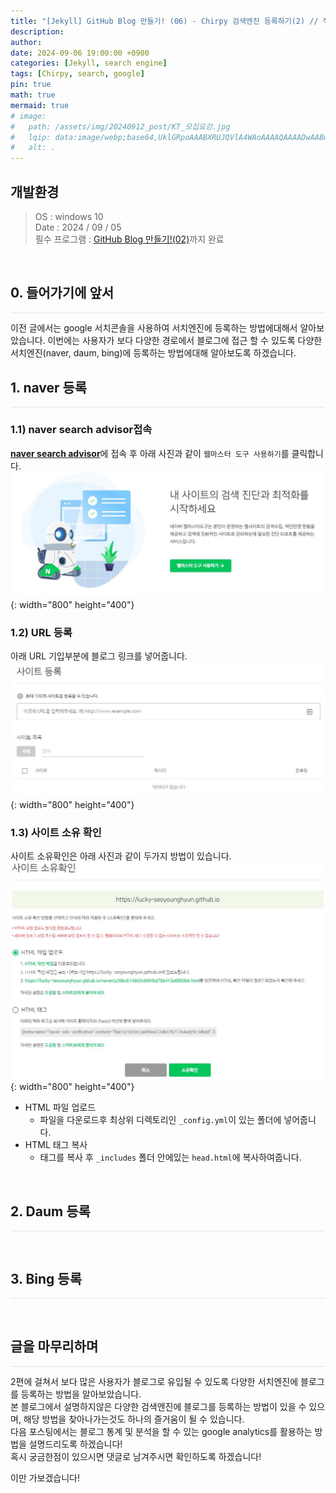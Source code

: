 ```yaml
---
title: "[Jekyll] GitHub Blog 만들기! (06) - Chirpy 검색엔진 등록하기(2) // 작성중"
description: 
author:
date: 2024-09-06 19:00:00 +0900
categories: [Jekyll, search engine]
tags: [Chirpy, search, google]
pin: true
math: true
mermaid: true
# image:
#   path: /assets/img/20240912_post/KT_모집요강.jpg
#   lqip: data:image/webp;base64,UklGRpoAAABXRUJQVlA4WAoAAAAQAAAADwAABwAAQUxQSDIAAAARL0AmbZurmr57yyIiqE8oiG0bejIYEQTgqiDA9vqnsUSI6H+oAERp2HZ65qP/VIAWAFZQOCBCAAAA8AEAnQEqEAAIAAVAfCWkAALp8sF8rgRgAP7o9FDvMCkMde9PK7euH5M1m6VWoDXf2FkP3BqV0ZYbO6NA/VFIAAAA
#   alt: .
---
```


## **개발환경**
>OS : windows 10 <br/>
Date : 2024 / 09 / 05 <br/>
필수 프로그램 : [GitHub Blog 만들기!(02)](https://lucky-seoyounghyun.github.io/posts/Jekyll-GitHub-Blog-%EB%A7%8C%EB%93%A4%EA%B8%B0-(02)-Chirpy-%EC%A0%81%EC%9A%A9/)까지 완료

<br/>

## **0. 들어가기에 앞서**
<hr style="height: 0.5px; background-color: rgba(0, 0, 0, .1); border: none;" />
이전 글에서는 google 서치콘솔을 사용하여 서치엔진에 등록하는 방법에대해서 알아보았습니다.  
이번에는 사용자가 보다 다양한 경로에서 블로그에 접근 할 수 있도록
다양한 서치엔진(naver, daum, bing)에 등록하는 방법에대해 알아보도록 하겠습니다.

<br/>

## **1. naver 등록**
<hr style="height: 0.5px; background-color: rgba(0, 0, 0, .1); border: none;" />

### 1.1) naver search advisor접속
[**naver search advisor**](https://searchadvisor.naver.com/)에 접속 후 아래 사진과 같이 `웹마스터 도구 사용하기`를 클릭합니다.
![Desktop View](/assets/img/20240906_post/naver_search_advisor_01.JPG){: width="800" height="400"}

### 1.2) URL 등록
아래 URL 기입부분에 블로그 링크를 넣어줍니다.
![Desktop View](/assets/img/20240906_post/naver_search_advisor_02.JPG){: width="800" height="400"}

### 1.3) 사이트 소유 확인
사이트 소유확인은 아래 사진과 같이 두가지 방법이 있습니다.
![Desktop View](/assets/img/20240906_post/naver_search_advisor_03.JPG){: width="800" height="400"}
  - HTML 파일 업로드  
    - 파일을 다운로드후 최상위 디렉토리인 `_config.yml`이 있는 폴더에 넣어줍니다.
  - HTML 태그 복사  
    - 태그를 복사 후 `_includes` 폴더 안에있는 `head.html`에 복사하여줍니다.

<br/>

## **2. Daum 등록**
<hr style="height: 0.5px; background-color: rgba(0, 0, 0, .1); border: none;" />

<br/>

## **3. Bing 등록**
<hr style="height: 0.5px; background-color: rgba(0, 0, 0, .1); border: none;" />

<br/>

## **글을 마무리하며**

<hr style="height: 0.5px; background-color: rgba(0, 0, 0, .1); border: none;" />

2편에 걸쳐서 보다 많은 사용자가 블로그로 유입될 수 있도록 다양한 서치엔진에 블로그를 등록하는 방법을 알아보았습니다.  
본 블로그에서 설명하지않은 다양한 검색엔진에 블로그를 등록하는 방법이 있을 수 있으며, 해당 방법을 찾아나가는것도 하나의 즐거움이 될 수 있습니다.  
다음 포스팅에서는 블로그 통계 및 분석을 할 수 있는 google analytics를 활용하는 방법을 설명드리도록 하겠습니다!  
혹시 궁금한점이 있으시면 댓글로 남겨주시면 확인하도록 하겠습니다!

이만 가보겠습니다!

<br/>